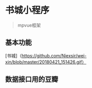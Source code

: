 # 书城小程序

> mpvue框架

## 基本功能

[书城]（https://github.com/Niexsir/wei-xin/blob/master/20180421_151426.gif）

## 数据接口用的豆瓣


